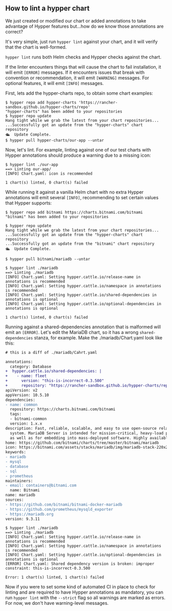 ## How to lint a hypper chart

We just created or modified our chart or added annotations to take advantage of Hypper features but...how do we know those annotations are correct?


It's very simple, just run `hypper lint` against your chart, and it will verify that the chart is well-formed.

`hypper lint` runs both Helm checks and Hypper checks against the chart.

If the linter encounters things that will cause the chart to fail installation,
it will emit `[ERROR]` messages. If it encounters issues that break with
convention or recommendation, it will emit `[WARNING]` messages. For optional
features, it will emit `[INFO]` messages.

First, lets add the hypper-charts repo, to obtain some chart examples:

```console
$ hypper repo add hypper-charts 'https://rancher-sandbox.github.io/hypper-charts/repo'
"hypper-charts" has been added to your repositories
$ hypper repo update
Hang tight while we grab the latest from your chart repositories...
...Successfully got an update from the "hypper-charts" chart repository
🛳  Update Complete.
$ hypper pull hypper-charts/our-app --untar

```

Now, let's lint. For example, linting against one of our test charts with
Hypper annotations should produce a warning due to a missing icon:

```console
$ hypper lint ./our-app
==> Linting our-app/
[INFO] Chart.yaml: icon is recommended

1 chart(s) linted, 0 chart(s) failed
```


While running it against a vanilla Helm chart with no extra Hypper annotations
will emit several `[INFO]`, recommending to set certain values that Hypper
supports:


```console
$ hypper repo add bitnami https://charts.bitnami.com/bitnami
"bitnami" has been added to your repositories

$ hypper repo update
Hang tight while we grab the latest from your chart repositories...
...Successfully got an update from the "hypper-charts" chart repository
...Successfully got an update from the "bitnami" chart repository
🛳  Update Complete.

$ hypper pull bitnami/mariadb --untar

$ hypper lint ./mariadb
==> Linting ./mariadb
[INFO] Chart.yaml: Setting hypper.cattle.io/release-name in annotations is recommended
[INFO] Chart.yaml: Setting hypper.cattle.io/namespace in annotations is recommended
[INFO] Chart.yaml: Setting hypper.cattle.io/shared-dependencies in annotations is optional
[INFO] Chart.yaml: Setting hypper.cattle.io/optional-dependencies in annotations is optional

1 chart(s) linted, 0 chart(s) failed
```

Running against a shared-dependencies annotation that is malformed will emit an `[ERROR]`. Let's edit the MariaDB chart, so it has a wrong `shared-dependencies` stanza, for example. Make the ./mariadb/Chart.yaml look like this:

```diff
# this is a diff of ./mariadb/Cahrt.yaml

annotations:
  category: Database
+  hypper.cattle.io/shared-dependencies: |
+    - name: fleet
+      version: "this-is-incorrect-0.3.500"
+      repository: "https://rancher-sandbox.github.io/hypper-charts/repo"
apiVersion: v2
appVersion: 10.5.10
dependencies:
- name: common
  repository: https://charts.bitnami.com/bitnami
  tags:
  - bitnami-common
  version: 1.x.x
description: Fast, reliable, scalable, and easy to use open-source relational database
  system. MariaDB Server is intended for mission-critical, heavy-load production systems
  as well as for embedding into mass-deployed software. Highly available MariaDB cluster.
home: https://github.com/bitnami/charts/tree/master/bitnami/mariadb
icon: https://bitnami.com/assets/stacks/mariadb/img/mariadb-stack-220x234.png
keywords:
- mariadb
- mysql
- database
- sql
- prometheus
maintainers:
- email: containers@bitnami.com
  name: Bitnami
name: mariadb
sources:
- https://github.com/bitnami/bitnami-docker-mariadb
- https://github.com/prometheus/mysqld_exporter
- https://mariadb.org
version: 9.3.11

```


```console
$ hypper lint ./mariadb
==> Linting ./mariadb
[INFO] Chart.yaml: Setting hypper.cattle.io/release-name in annotations is recommended
[INFO] Chart.yaml: Setting hypper.cattle.io/namespace in annotations is recommended
[INFO] Chart.yaml: Setting hypper.cattle.io/optional-dependencies in annotations is optional
[ERROR] Chart.yaml: Shared dependency version is broken: improper constraint: this-is-incorrect-0.3.500

Error: 1 chart(s) linted, 1 chart(s) failed
```


Now if you were to set some kind of automated CI in place to check for linting
and are required to have Hypper annotations as mandatory, you can run `hypper
lint` with the `--strict` flag so all warnings are marked as errors. For now, we
don't have warning-level messages.
